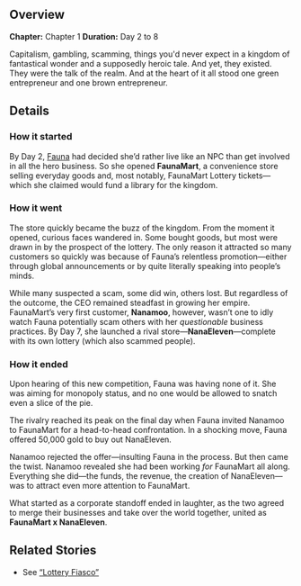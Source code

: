 <!-- title: Custody Dispute -->
<!-- quote: It was so obvious that you were scamming people. -->
<!-- chapters: 0 -->
<!-- images: (Mococo and the lottery situation), (The child dispute between Bae and Bijou), (The Hot Pink's gender reveal party) -->
<!-- model: false -->

## Overview

**Chapter:** Chapter 1
**Duration:** Day 2 to 8

Capitalism, gambling, scamming, things you'd never expect in a kingdom of fantastical wonder and a supposedly heroic tale. And yet, they existed. They were the talk of the realm. And at the heart of it all stood one green entrepreneur and one brown entrepreneur.

## Details

### How it started

By Day 2, [Fauna](#entry:fauna-entry) had decided she’d rather live like an NPC than get involved in all the hero business. So she opened **FaunaMart**, a convenience store selling everyday goods and, most notably, FaunaMart Lottery tickets—which she claimed would fund a library for the kingdom.

### How it went

The store quickly became the buzz of the kingdom. From the moment it opened, curious faces wandered in. Some bought goods, but most were drawn in by the prospect of the lottery. The only reason it attracted so many customers so quickly was because of Fauna’s relentless promotion—either through global announcements or by quite literally speaking into people’s minds.

While many suspected a scam, some did win, others lost. But regardless of the outcome, the CEO remained steadfast in growing her empire. FaunaMart’s very first customer, **Nanamoo**, however, wasn’t one to idly watch Fauna potentially scam others with her _questionable_ business practices. By Day 7, she launched a rival store—**NanaEleven**—complete with its own lottery (which also scammed people).

### How it ended

Upon hearing of this new competition, Fauna was having none of it. She was aiming for monopoly status, and no one would be allowed to snatch even a slice of the pie.

The rivalry reached its peak on the final day when Fauna invited Nanamoo to FaunaMart for a head-to-head confrontation. In a shocking move, Fauna offered 50,000 gold to buy out NanaEleven.

Nanamoo rejected the offer—insulting Fauna in the process. But then came the twist. Nanamoo revealed she had been working _for_ FaunaMart all along. Everything she did—the funds, the revenue, the creation of NanaEleven—was to attract even more attention to FaunaMart.

What started as a corporate standoff ended in laughter, as the two agreed to merge their businesses and take over the world together, united as **FaunaMart x NanaEleven**.

## Related Stories

- See [“Lottery Fiasco”](#entry:lottery-fiasco-entry)
